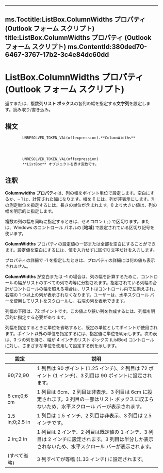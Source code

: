 

---
ms.Toctitle:ListBox.ColumnWidths プロパティ (Outlook フォーム スクリプト)
title:ListBox.ColumnWidths プロパティ (Outlook フォーム スクリプト)
ms.ContentId:380ded70-6467-3767-17b2-3c4e84dc60dd
---
# ListBox.ColumnWidths プロパティ (Outlook フォーム スクリプト)




返すまたは、複数列**リスト ボックス**の各列の幅を指定する**文字列**を設定します。読み取り/書き込み。

## 構文

            UNRESOLVED_TOKEN_VAL(offexpression).**ColumnWidths**




            UNRESOLVED_TOKEN_VAL(offexpression)
            **ListBox** オブジェクトを表す変数です。



## 注釈
**Columnwidths プロパティ**は、列の幅をポイント単位で設定します。空白にするか、– 1 は、計算された幅になります。幅を 0 には、列が非表示にします。別の測定単位を指定するには、長さの単位が含まれます。0 より大きい値は、列の幅を明示的に指定します。



複数の列の幅を同時に指定するときは、セミコロン ( ; ) で区切ります。または、Windows のコントロール パネルの [**地域**] で設定されている区切り記号を使います。



**ColumnWidths** プロパティの設定値の一部または全部を空白にすることができます。設定値を空白にするには、値を入力せずに区切り文字だけを入力します。



プロパティの詳細で -1 を指定したときは、プロパティの詳細には何の値も表示されません。



**ColumnWidths** が空白または –1 の場合は、列の幅を計算するために、コントロールの幅がリストのすべての列で均等に分割されます。指定されている列幅の合計がコントロールの幅を超える場合は、リストはコントロール内で左揃えされ、右端の 1 つ以上の列が表示されなくなります。ユーザーは、水平スクロール バーを使用してリストをスクロールし、右端の列を表示できます。



列幅の下限は、72 ポイントです。この値より狭い列を作成するには、列幅を明示的に指定する必要があります。



列幅を指定するときに単位を省略すると、既定の単位としてポイントが使用されます。ポイント以外の単位を指定するには、指定値に単位を明示します。次の表は、3 つの列を持ち、幅が 4 インチのリスト ボックス (ListBox) コントロールに対し、さまざまな単位を使用して設定する例を示します。

|**設定**|**説明**|
|---|---|
|90;72;90|1 列目は 90 ポイント (1.25 インチ)、2 列目は 72 ポイント (1 インチ)、3 列目は 90 ポイントに設定されます。|
|6 cm;0;6 cm|1 列目は 6cm、2 列目は非表示、3 列目は 6cm に設定されます。3 列目の一部はリスト ボックスに収まらないため、水平スクロール バーが表示されます。|
|1.5 in;0;2.5 in|1 列目は 1.5 インチ、2 列目は非表示、3 列目は 2.5 インチです。|
|2 in;;2 in|1 列目は 2 インチ、2 列目は既定値の 1 インチ、3 列目は 2 インチに設定されます。3 列目は半分しか表示されないため、水平スクロール バーが表示されます。|
|(すべて省略)|3 列すべてが等幅 (1.33 インチ) に設定されます。|




